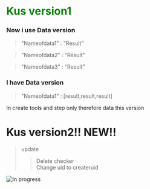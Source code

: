<span style="color:green">
<h1> Kus version1 </h1>
</span>

### Now i use Data version
>"Nameofdata1" : "Result"

>"Nameofdata2" : "Result"

>"Nameofdata3" : "Result"

### I have Data version
>"Nameofdata1" : [result,result,result]

<p> In create tools and step only therefore data this version 



<span style="color:red">
<h1> Kus version2!! <span style="background:white"> NEW!!
</span> </h1>
</span>

> update
>>Delete checker <br>
>>Change uid to createruid

![In progress](https://sensiba.com/wp-content/uploads/2023/04/Work-in-Progress.jpg)
